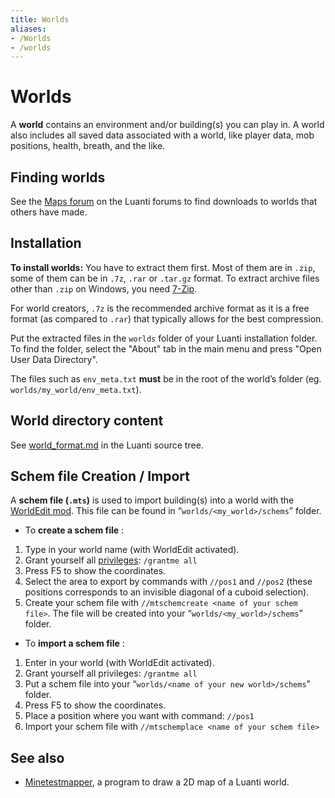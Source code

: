 ```yaml
---
title: Worlds
aliases:
- /Worlds
- /worlds
---
```


# Worlds

A **world** contains an environment and/or building(s) you can play in. A world also includes all saved data associated with a world, like player data, mob positions, health, breath, and the like.

Finding worlds
--------------

See the [Maps forum](https://forum.luanti.org/viewforum.php?f=12) on the Luanti forums to find downloads to worlds that others have made.

Installation
------------

**To install worlds:** You have to extract them first. Most of them are in `.zip`, some of them can be in `.7z`, `.rar` or `.tar.gz` format. To extract archive files other than `.zip` on Windows, you need [7-Zip](https://7-zip.org/).

For world creators, `.7z` is the recommended archive format as it is a free format (as compared to `.rar`) that typically allows for the best compression.

Put the extracted files in the `worlds` folder of your Luanti installation folder. To find the folder, select the "About" tab in the main menu and press "Open User Data Directory".

The files such as `env_meta.txt` **must** be in the root of the world’s folder (eg. `worlds/my_world/env_meta.txt`).

World directory content
-----------------------

See [world_format.md](https://github.com/luanti-org/luanti/blob/master/doc/world_format.md) in the Luanti source tree.

Schem file Creation / Import
----------------------------

A **schem file (`.mts`)** is used to import building(s) into a world with the [WorldEdit mod](https://content.luanti.org/packages/sfan5/worldedit/). This file can be found in “`worlds/<my_world>/schems`” folder.

* To **create a schem file** :

1. Type in your world name (with WorldEdit activated).
2. Grant yourself all [privileges](/for-players/privileges/): `/grantme all`
3. Press F5 to show the coordinates.
4. Select the area to export by commands with `//pos1` and `//pos2` (these positions corresponds to an invisible diagonal of a cuboid selection).
5. Create your schem file with `//mtschemcreate <name of your schem file>`. The file will be created into your “`worlds/<my_world>/schems`” folder.

* To **import a schem file** :

1. Enter in your world (with WorldEdit activated).
2. Grant yourself all privileges: `/grantme all`
3. Put a schem file into your “`worlds/<name of your new world>/schems`" folder.
4. Press F5 to show the coordinates.
5. Place a position where you want with command: `//pos1`
6. Import your schem file with `//mtschemplace <name of your schem file>`

See also
--------

* [Minetestmapper](/minetestmapper "Minetestmapper"), a program to draw a 2D map of a Luanti world.
